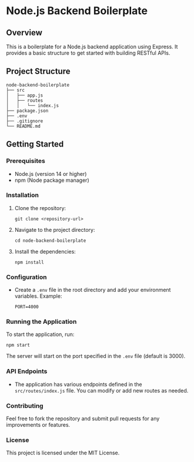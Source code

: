 # Node.js Backend Boilerplate

## Overview

This is a boilerplate for a Node.js backend application using Express. It provides a basic structure to get started with building RESTful APIs.

## Project Structure

```
node-backend-boilerplate
├── src
│   ├── app.js
│   ├── routes
│   │   └── index.js
├── package.json
├── .env
├── .gitignore
└── README.md
```

## Getting Started

### Prerequisites

- Node.js (version 14 or higher)
- npm (Node package manager)

### Installation

1. Clone the repository:
   ```
   git clone <repository-url>
   ```
2. Navigate to the project directory:
   ```
   cd node-backend-boilerplate
   ```
3. Install the dependencies:
   ```
   npm install
   ```

### Configuration

- Create a `.env` file in the root directory and add your environment variables. Example:
  ```
  PORT=4000
  ```

### Running the Application

To start the application, run:

```
npm start
```

The server will start on the port specified in the `.env` file (default is 3000).

### API Endpoints

- The application has various endpoints defined in the `src/routes/index.js` file. You can modify or add new routes as needed.

### Contributing

Feel free to fork the repository and submit pull requests for any improvements or features.

### License

This project is licensed under the MIT License.
